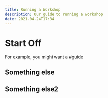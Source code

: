 ```yaml
---
title: Running a Workshop
description: Our guide to running a workshop
date: 2021-04-24T17:34
---
```


# Start Off

For example, you might want a #guide


## Something else

## Something else2

